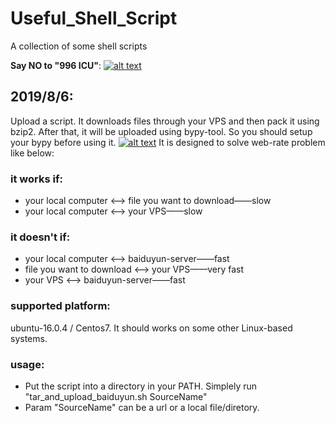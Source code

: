 # Useful_Shell_Script
A collection of some shell scripts 

**Say NO to "996 ICU"**:
[![alt text](https://img.shields.io/badge/link-996.icu-red.svg "996.icu")](https://996.icu)

## 2019/8/6:
Upload a script. It downloads files through your VPS and then pack it using bzip2.
After that, it will be uploaded using bypy-tool.
So you should setup your bypy before using it. [![alt text](https://img.shields.io/pypi/v/bypy.svg "PyPi Version")](https://pypi.python.org/pypi/bypy) 
It is designed to solve web-rate problem like below:
### it works if:
  * your local computer <--> file you want to download——slow
  * your local computer <--> your VPS——slow

### it doesn't if:
  * your local computer <--> baiduyun-server——fast
  * file you want to download <--> your VPS——very fast
  * your VPS <--> baiduyun-server——fast

### supported platform:
ubuntu-16.0.4 / Centos7. It should works on some other Linux-based systems.
### usage:
  * Put the script into a directory in your PATH. Simplely run "tar_and_upload_baiduyun.sh SourceName"
  * Param "SourceName" can be a url or a local file/diretory.
